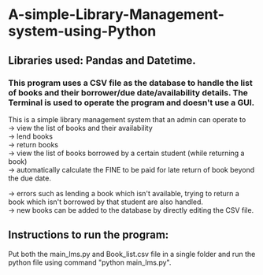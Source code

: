 # A-simple-Library-Management-system-using-Python
## Libraries used: Pandas and Datetime.
### This program uses a CSV file as the database to handle the list of books and their borrower/due date/availability details. The Terminal is used to operate the program and doesn't use a GUI. 

This is a simple library management system that an admin can operate to  
 -> view the list of books and their availability  
 -> lend books  
 -> return books    
 -> view the list of books borrowed by a certain student (while returning a book)  
 -> automatically calculate the FINE to be paid for late return of book beyond the due date.  
 
 -> errors such as lending a book which isn't available, trying to return a book which isn't borrowed by that student are also handled.  
 -> new books can be added to the database by directly editing the CSV file.
 
 ## Instructions to run the program:
 Put both the main_lms.py and Book_list.csv file in a single folder and run the python file using command "python main_lms.py".
 
 
 

